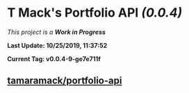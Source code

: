 # T Mack's Portfolio API *(0.0.4)*
*This project is a **Work in Progress***

**Last Update: 10/25/2019, 11:37:52**

**Current Tag: v0.0.4-9-ge7e711f**

## [tamaramack/portfolio-api](https://github.com/tamaramack/portfolio-api)
